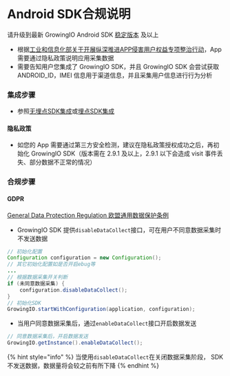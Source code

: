 # Android SDK合规说明

请升级到最新 GrowingIO Android SDK [稳定版本](https://docs.growingio.com/v3/developer-manual/sdkintegrated/android-sdk/androidsdk-log) 及以上

* 根据[工业和信息化部关于开展纵深推进APP侵害用户权益专项整治行动](http://www.gov.cn/zhengce/zhengceku/2020-08/02/content_5531975.htm)，App 需要通过隐私政策说明应用采集数据
* 需要告知用户您集成了 GrowingIO SDK，并且 GrowingIO SDK 会尝试获取 ANDROID\_ID，IMEI 信息用于渠道信息，并且采集用户信息进行行为分析

### 集成步骤

* 参照[无埋点SDK集成](https://docs.growingio.com/v3/developer-manual/sdkintegrated/android-sdk/auto-android-sdk)或[埋点SDK集成](https://docs.growingio.com/v3/developer-manual/sdkintegrated/android-sdk/manunl-android-sdk)

#### 隐私政策

* 如您的 App 需要通过第三方安全检测，建议在隐私政策授权成功之后，再初始化 GrowingIO SDK（版本需在 2.9.1 及以上，2.9.1 以下会造成 visit 事件丢失、部分数据不正常的情况）

### 合规步骤

#### GDPR

[General Data Protection Regulation 欧盟通用数据保护条例](https://zh.wikipedia.org/wiki/%E6%AD%90%E7%9B%9F%E4%B8%80%E8%88%AC%E8%B3%87%E6%96%99%E4%BF%9D%E8%AD%B7%E8%A6%8F%E7%AF%84)

* GrowingIO SDK 提供`disableDataCollect`接口，可在用户不同意数据采集时不发送数据

```java
// 初始化配置
Configuration configuration = new Configuration();
// 其它初始化配置如是否开启ebug等
...
// 根据数据采集开关判断
if (未同意数据采集) {
    configuration.disableDataCollect();
}
// 初始化SDK
GrowingIO.startWithConfiguration(application, configuration);
```

* 当用户同意数据采集后，通过`enableDataCollect`接口开启数据发送

```java
// 同意数据采集后，开启数据发送
GrowingIO.getInstance().enableDataCollect();
```

{% hint style="info" %}
当使用`disableDataCollect`在关闭数据采集阶段， SDK 不发送数据，数据量将会较之前有所下降
{% endhint %}

